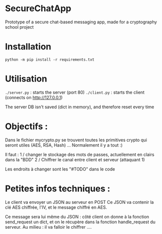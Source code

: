 # SecureChatApp
Prototype of a secure chat-based messaging app, made for a cryptography school project


# Installation

``` 
python -m pip install -r requirements.txt
```

# Utilisation

`./server.py` : starts the server (port 80)
`./client.py` : starts the client (connects on http://127.0.0.1)

The server DB isn't saved (dict in memory), and therefore reset every time

# Objectifs :

Dans le fichier mycrypto.py se trouvent toutes les primitives crypto qui seront utiles
(AES, RSA, Hash) ... Normalement il y a tout :)

Il faut :
1 / changer le stockage des mots de passes, actuellement en clairs dans la "BDD"
2 / Chiffrer le canal entre client et serveur (attaquant 1)

Les endroits à changer sont les "#TODO" dans le code


# Petites infos techniques :

Le client va envoyer un JSON au serveur en POST
Ce JSON va contenir la clé AES chiffrée, l'IV, et le message chiffré en AES.

Ce message sera lui même du JSON :
côté client on donne à la fonction send_request un dict, et on le récupère dans la fonction handle_request du serveur.
Au milieu : il va falloir le chiffrer ....
